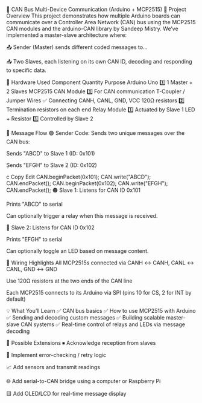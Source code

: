 🚗 CAN Bus Multi-Device Communication (Arduino + MCP2515)
🔧 Project Overview
This project demonstrates how multiple Arduino boards can communicate over a Controller Area Network (CAN) bus using the MCP2515 CAN modules and the arduino-CAN library by Sandeep Mistry.
We’ve implemented a master-slave architecture where:

📤 Sender (Master) sends different coded messages to...

📥 Two Slaves, each listening on its own CAN ID, decoding and responding to specific data.

🧰 Hardware Used
Component	Quantity	Purpose
Arduino Uno	3️⃣	1 Master + 2 Slaves
MCP2515 CAN Module	3️⃣	For CAN communication
T-Coupler / Jumper Wires	✅	Connecting CANH, CANL, GND, VCC
120Ω resistors	2️⃣	Termination resistors on each end
Relay Module	1️⃣	Actuated by Slave 1
LED + Resistor	1️⃣	Controlled by Slave 2

📡 Message Flow
🟢 Sender Code:
Sends two unique messages over the CAN bus:

Sends "ABCD" to Slave 1 (ID: 0x101)

Sends "EFGH" to Slave 2 (ID: 0x102)

c
Copy
Edit
CAN.beginPacket(0x101); CAN.write("ABCD"); CAN.endPacket();
CAN.beginPacket(0x102); CAN.write("EFGH"); CAN.endPacket();
🟠 Slave 1:
Listens for CAN ID 0x101

Prints "ABCD" to serial

Can optionally trigger a relay when this message is received.

🔵 Slave 2:
Listens for CAN ID 0x102

Prints "EFGH" to serial

Can optionally toggle an LED based on message content.

🔌 Wiring Highlights
All MCP2515s connected via CANH ↔ CANH, CANL ↔ CANL, GND ↔ GND

Use 120Ω resistors at the two ends of the CAN line

Each MCP2515 connects to its Arduino via SPI (pins 10 for CS, 2 for INT by default)

💡 What You’ll Learn
✅ CAN bus basics
✅ How to use MCP2515 with Arduino
✅ Sending and decoding custom messages
✅ Building scalable master-slave CAN systems
✅ Real-time control of relays and LEDs via message decoding

🚀 Possible Extensions
⏹ Acknowledge reception from slaves

🧠 Implement error-checking / retry logic

📈 Add sensors and transmit readings

🌐 Add serial-to-CAN bridge using a computer or Raspberry Pi

🟨 Add OLED/LCD for real-time message display
